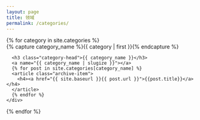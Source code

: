 ```yaml
---
layout: page
title: 领域
permalink: /categories/
---
```

<div id="archives">
  {% for category in site.categories %}
    <div class="archive-group">
      {% capture category_name %}{{ category | first }}{% endcapture %}
      <div id="#{{ category_name | slugize }}"></div>
      <p></p>
  
      <h3 class="category-head">{{ category_name }}</h3>
      <a name="{{ category_name | slugize }}"></a>
      {% for post in site.categories[category_name] %}
      <article class="archive-item">
        <h4><a href="{{ site.baseurl }}{{ post.url }}">{{post.title}}</a></h4>
      </article>
      {% endfor %}
    </div>
  {% endfor %}
</div>
